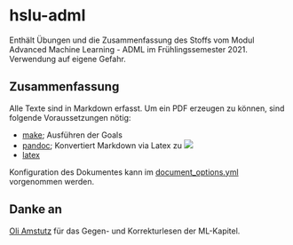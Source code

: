 # hslu-adml

Enthält Übungen und die Zusammenfassung des Stoffs vom Modul Advanced Machine Learning - ADML im Frühlingssemester 2021. Verwendung auf eigene Gefahr.

## Zusammenfassung

Alle Texte sind in Markdown erfasst. Um ein PDF erzeugen zu können, sind folgende Voraussetzungen nötig:

* [make](https://www.gnu.org/software/make/); Ausführen der Goals
* [pandoc](https://pandoc.org/); Konvertiert Markdown via Latex zu <img src="https://latex.codecogs.com/gif.latex?\LaTeX"/>
* [latex](https://www.latex-project.org/get/#tex-distributions)

Konfiguration des Dokumentes kann im [document_options.yml](https://github.com/StephanStofer/hslu-adml/blob/fd11bcb75291e9b3d2dfcda843688fd2d9fffe07/99_Notes/document_options.yaml) vorgenommen werden.

## Danke an

[Oli Amstutz](https://github.com/OliverAmstutz) für das Gegen- und Korrekturlesen der ML-Kapitel.
